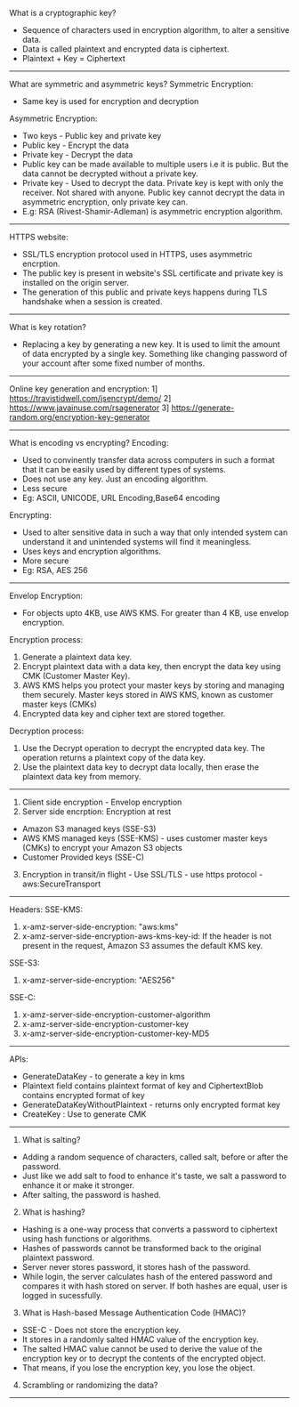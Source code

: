 What is a cryptographic key?

- Sequence of characters used in encryption algorithm, to alter a sensitive data.
- Data is called plaintext and encrypted data is ciphertext.
- Plaintext + Key = Ciphertext

---

What are symmetric and asymmetric keys?
Symmetric Encryption:

- Same key is used for encryption and decryption

Asymmetric Encryption:

- Two keys - Public key and private key
- Public key - Encrypt the data
- Private key - Decrypt the data
- Public key can be made available to multiple users i.e it is public. But the data cannot be decrypted without a private key.
- Private key - Used to decrypt the data. Private key is kept with only the receiver. Not shared with anyone. Public key cannot decrypt the data in asymmetric encryption, only private key can.
- E.g: RSA (Rivest-Shamir-Adleman) is asymmetric encryption algorithm.

---

HTTPS website:

- SSL/TLS encryption protocol used in HTTPS, uses asymmetric encrption.
- The public key is present in website's SSL certificate and private key is installed on the origin server.
- The generation of this public and private keys happens during TLS handshake when a session is created.

---

What is key rotation?

- Replacing a key by generating a new key. It is used to limit the amount of data encrypted by a single key. Something like changing password of your account after some fixed number of months.

---

Online key generation and encryption:
1] https://travistidwell.com/jsencrypt/demo/
2] https://www.javainuse.com/rsagenerator
3] https://generate-random.org/encryption-key-generator

---

What is encoding vs encrypting?
Encoding:

- Used to convinently transfer data across computers in such a format that it can be easily used by different types of systems.
- Does not use any key. Just an encoding algorithm.
- Less secure
- Eg: ASCII, UNICODE, URL Encoding,Base64 encoding

Encrypting:

- Used to alter sensitive data in such a way that only intended system can understand it and unintended systems will find it meaningless.
- Uses keys and encryption algorithms.
- More secure
- Eg: RSA, AES 256

---

Envelop Encryption:

- For objects upto 4KB, use AWS KMS. For greater than 4 KB, use envelop encryption.

Encryption process:

1. Generate a plaintext data key.
2. Encrypt plaintext data with a data key, then encrypt the data key using CMK (Customer Master Key).
3. AWS KMS helps you protect your master keys by storing and managing them securely. Master keys stored in AWS KMS, known as customer master keys (CMKs)
4. Encrypted data key and cipher text are stored together.

Decryption process:

1. Use the Decrypt operation to decrypt the encrypted data key. The operation returns a plaintext copy of the data key.
2. Use the plaintext data key to decrypt data locally, then erase the plaintext data key from memory.

---

1. Client side encryption - Envelop encryption
2. Server side encrption: Encryption at rest

- Amazon S3 managed keys (SSE-S3)
- AWS KMS managed keys (SSE-KMS) - uses customer master keys (CMKs) to encrypt your Amazon S3 objects
- Customer Provided keys (SSE-C)

3. Encryption in transit/in flight - Use SSL/TLS - use https protocol - aws:SecureTransport

---

Headers:
SSE-KMS:

1. x-amz-server-side-encryption: "aws:kms"
2. x-amz-server-side-encryption-aws-kms-key-id: If the header is not present in the request, Amazon S3 assumes the default KMS key.

SSE-S3:

1. x-amz-server-side-encryption: "AES256"

SSE-C:

1. x-amz-server-side-encryption-customer-algorithm
2. x-amz-server-side-encryption-customer-key
3. x-amz-server-side-encryption-customer-key-MD5

---

APIs:

- GenerateDataKey - to generate a key in kms
- Plaintext field contains plaintext format of key and CiphertextBlob contains encrypted format of key
- GenerateDataKeyWithoutPlaintext - returns only encrypted format key
- CreateKey : Use to generate CMK

---

1. What is salting?

- Adding a random sequence of characters, called salt, before or after the password.
- Just like we add salt to food to enhance it's taste, we salt a password to enhance it or make it stronger.
- After salting, the password is hashed.

2. What is hashing?

- Hashing is a one-way process that converts a password to ciphertext using hash functions or algorithms.
- Hashes of passwords cannot be transformed back to the original plaintext password.
- Server never stores password, it stores hash of the password.
- While login, the server calculates hash of the entered password and compares it with hash stored on server. If both hashes are equal, user is logged in sucessfully.

3. What is Hash-based Message Authentication Code (HMAC)?

- SSE-C - Does not store the encryption key.
- It stores in a randomly salted HMAC value of the encryption key.
- The salted HMAC value cannot be used to derive the value of the encryption key or to decrypt the contents of the encrypted object.
- That means, if you lose the encryption key, you lose the object.

4. Scrambling or randomizing the data?

---
